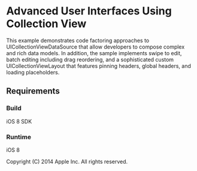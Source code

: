 # Advanced User Interfaces Using Collection View

This example demonstrates code factoring approaches to UICollectionViewDataSource that allow developers to compose complex and rich data models. In addition, the sample implements swipe to edit, batch editing including drag reordering, and a sophisticated custom UICollectionViewLayout that features pinning headers, global headers, and loading placeholders.

## Requirements

### Build

iOS 8 SDK

### Runtime

iOS 8

Copyright (C) 2014 Apple Inc. All rights reserved.
